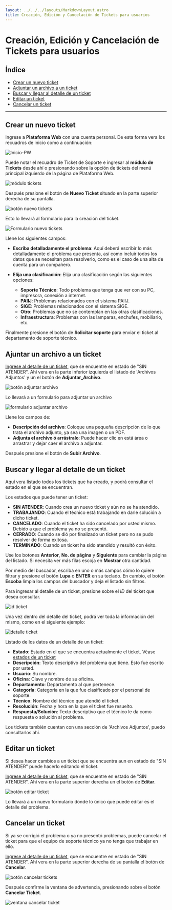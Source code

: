 ```yaml
---
layout: ../../../layouts/MarkdownLayout.astro
title: Creación, Edición y Cancelación de Tickets para usuarios
---
```


# Creación, Edición y Cancelación de Tickets para usuarios

## Índice

  - [Crear un nuevo ticket](#crear-un-nuevo-ticket)
  - [Adjuntar un archivo a un ticket](#adjuntar-un-archivo-ticket)
  - [Buscar y llegar al detalle de un ticket](#consultar-mis-tickets)
  - [Editar un ticket](#editar-un-ticket)
  - [Cancelar un ticket](#cancelar-un-ticket)

---

## <a name="crear-un-nuevo-ticket"></a>Crear un nuevo ticket

Ingrese a __Plataforma Web__ con una cuenta personal. De esta forma vera los recuadros de inicio como a continuación:

![Inicio-PW](../../../assets/img/plataforma-web/soportes_tickets/inicio-pw.png)

Puede notar el recuadro de Ticket de Soporte e ingresar al __módulo de Tickets__ desde ahí o presionando sobre la opción de tickets del menú principal izquierdo de la página de Plataforma Web.

![módulo tickets](../../../assets/img/plataforma-web/soportes_tickets/modulo-tickets.png)

Después presione el botón de __Nuevo Ticket__ situado en la parte superior derecha de su pantalla.

![botón nuevo tickets](../../../assets/img/plataforma-web/soportes_tickets/boton-nuevo-ticket.png)

Esto lo llevará al formulario para la creación del ticket.

![Formulario nuevo tickets](../../../assets/img/plataforma-web/soportes_tickets/nuevo-ticket.png)

Llene los siguientes campos:

  - __Escriba detalladamente el problema__: Aquí deberá escribir lo más detalladamente el problema que presenta, así como incluir todos los datos que se necesitan para resolverlo, como es el caso de una alta de cuenta para un compañero.
  - __Elija una clasificación__: Elija una clasificación según las siguientes opciones:

    - __Soporte Técnico__: Todo problema que tenga que ver con su PC, impresora, conexión a internet.
    - __PAIIJ__: Problemas relacionados con el sistema PAIIJ.
    - __SIGE__: Problemas relacionados con el sistema SIGE.
    - __Otro__: Problemas que no se contemplan en las otras clasificaciones.
    - __Infraestructura__: Problemas con las lamparas, enchufes, mobiliario, etc.

Finalmente presione el botón de __Solicitar soporte__ para enviar el ticket al departamento de soporte técnico.

## <a name="adjuntar-un-archivo"></a>Ajuntar un archivo a un ticket

[Ingrese al detalle de un ticket](#ingresar-detalle-ticket), que se encuentre en estado de "SIN ATENDER". Ahí vera en la parte inferior izquierda el listado de 'Archivos Adjuntos' y un el botón de __Adjuntar_Archivo__.

![botón adjuntar archivo](../../../assets/img/plataforma-web/soportes_tickets/boton-adjuntar-archivo.png)

Lo llevará a un formulario para adjuntar un archivo

![formulario adjuntar archivo](../../../assets/img/plataforma-web/soportes_tickets/formulario-adjuntar-archivo.png)

Llene los campos de:

  - __Descripción del archivo__: Coloque una pequeña descripción de lo que trata el archivo adjunto, ya sea una imagen o un PDF.
  - __Adjunta el archivo ó arrástralo__: Puede hacer clic en está área o arrastrar y dejar caer el archivo a adjuntar.

Después presione el botón de __Subir Archivo__.

## <a name="consultar-mis-tickets"></a>Buscar y llegar al detalle de un ticket

Aquí vera listado todos los tickets que ha creado, y podrá consultar el estado en el que se encuentran.

<a name="estados-ticket"></a>Los estados que puede tener un ticket:

  - __SIN ATENDER__: Cuando crea un nuevo ticket y aún no se ha atendido.
  - __TRABAJANDO__: Cuando el técnico está trabajando en darle solución a dicho ticket.
  - __CANCELADO__: Cuando el ticket ha sido cancelado por usted mismo. Debido a que el problema ya no se presentó.
  - __CERRADO__: Cuando se dió por finalizado un ticket pero no se pudo resolver de forma exitosa.
  - __TERMINADO__: Cuando un ticket ha sido atendido y resultó con éxito.

Use los botones __Anterior__, __No. de página__ y __Siguiente__ para cambiar la página del listado. Si necesita ver más filas escoja en __Mostrar__ otra cantidad.

Por medio del buscador, escriba en uno o más campos cómo lo quiere filtrar y presione el botón __Lupa__ o __ENTER__ en su teclado. En cambio, el botón __Escoba__ limpia los campos del buscador y deja el listado sin filtros.

Para ingresar al detalle de un ticket, presione sobre el _ID_ del ticket que desea consultar.

![id ticket](../../../assets/img/plataforma-web/soportes_tickets/id_ticket.png)

Una vez dentro del detalle del ticket, podrá ver toda la información del mismo, como en el siguiente ejemplo:

![detalle ticket](../../../assets/img/plataforma-web/soportes_tickets/detalle-ticket.png)

<a name="campos-detalle"></a>Listado de los datos de un detalle de un ticket:

  - __Estado__: Estado en el que se encuentra actualmente el ticket. Véase [estados de un ticket](#estados-ticket)
  - __Descripción__: Texto descriptivo del problema que tiene. Esto fue escrito por usted.
  - __Usuario__: Su nombre.
  - __Oficina__: Clave y nombre de su oficina.
  - __Departamento__: Departamento al que pertenece.
  - __Categoría__: Categoría en la que fue clasificado por el personal de soporte.
  - __Técnico__: Nombre del técnico que atendió el ticket.
  - __Resolución__: Fecha y hora en la que el ticket fue resuelto.
  - __Respuesta/Solución__: Texto descriptivo que el técnico le da como respuesta o solución al problema.

Los tickets también cuentan con una sección de 'Archivos Adjuntos', puedo consultarlos ahí.

## <a name="editar-un-ticket"></a>Editar un ticket

Si desea hacer cambios a un ticket que se encuentra aun en estado de "SIN ATENDER" puede hacerlo editando el ticket.

[Ingrese al detalle de un ticket](#ingresar-detalle-ticket), que se encuentre en estado de "SIN ATENDER". Ahí vera en la parte superior derecha un el botón de __Editar__.

![botón editar ticket](../../../assets/img/plataforma-web/soportes_tickets/boton-editar-ticket.png)

Lo llevará a un nuevo formulario donde lo único que puede editar es el detalle del problema.

## <a name="cancelar-un-ticket"></a>Cancelar un ticket

Si ya se corrigió el problema o ya no presentó problemas, puede cancelar el ticket para que el equipo de soporte técnico ya no tenga que trabajar en ello.

[Ingrese al detalle de un ticket](#ingresar-detalle-ticket), que se encuentre en estado de "SIN ATENDER". Ahí vera en la parte superior derecha de su pantalla el botón de __Cancelar__.

![botón cancelar tickets](../../../assets/img/plataforma-web/soportes_tickets/boton-cancelar.png)

Después confirme la ventana de advertencia, presionando sobre el botón __Cancelar Ticket__.

![ventana cancelar ticket](../../../assets/img/plataforma-web/soportes_tickets/cancelar-ticket.png)
